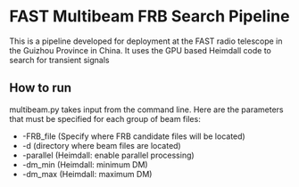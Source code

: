 # FAST Multibeam FRB Search Pipeline

This is a pipeline developed for deployment at the FAST radio telescope in the Guizhou Province in China. It uses the GPU based Heimdall code to search for transient signals 

## How to run 

multibeam.py takes input from the command line.
Here are the parameters that must be specified for each group of beam files: 

* -FRB_file (Specify where FRB candidate files will be located)
*  -d (directory where beam files are located)
*  -parallel (Heimdall: enable parallel processing)
*  -dm_min (Heimdall: minimum DM)
*  -dm_max (Heimdall: maximum DM)
